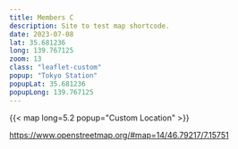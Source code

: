 ```yaml
---
title: Members C
description: Site to test map shortcode.
date: 2023-07-08
lat: 35.681236
long: 139.767125
zoom: 13
class: "leaflet-custom"
popup: "Tokyo Station"
popupLat: 35.681236
popupLong: 139.767125
---
```



{{< map long=5.2 popup="Custom Location" >}}


https://www.openstreetmap.org/#map=14/46.79217/7.15751